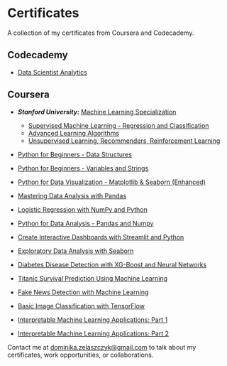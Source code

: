 # Certificates

A collection of my certificates from Coursera and Codecademy.

## Codecademy

* [Data Scientist Analytics](https://github.com/dominika-zelaszczyk/certificates/blob/main/Codecademy_Data%20Scientist%20-%20Analytics.pdf)

## Coursera

* ***Stanford University:*** [Machine Learning Specialization](https://github.com/dominika-zelaszczyk/certificates/blob/main/Coursera/Machine%20Learning%20Specialization.pdf)
  * [Supervised Machine Learning - Regression and Classification](https://github.com/dominika-zelaszczyk/certificates/blob/main/Coursera/Supervised%20Machine%20Learning%20-%20Regression%20and%20Classification.pdf)
  * [Advanced Learning Algorithms](https://github.com/dominika-zelaszczyk/certificates/blob/main/Coursera/Advanced%20Learning%20Algorithms.pdf)
  * [Unsupervised Learning, Recommenders, Reinforcement Learning](https://github.com/dominika-zelaszczyk/certificates/blob/main/Coursera/Unsupervised%20Learning%2C%20Recommenders%2C%20Reinforcement%20Learning.pdf)

* [Python for Beginners - Data Structures](https://github.com/dominika-zelaszczyk/certificates/blob/main/Coursera/Python%20for%20Beginners%20-%20Data%20Structures.pdf)
* [Python for Beginners - Variables and Strings](https://github.com/dominika-zelaszczyk/certificates/blob/main/Coursera/Python%20for%20Beginners%20-%20Variables%20and%20Strings.pdf)
* [Python for Data Visualization - Matplotlib & Seaborn (Enhanced)](https://github.com/dominika-zelaszczyk/certificates/blob/main/Coursera/Python%20for%20Data%20Visualization%20-%20Matplotlib%20%26%20Seaborn%20(Enhanced).pdf)
* [Mastering Data Analysis with Pandas](https://github.com/dominika-zelaszczyk/certificates/blob/main/Coursera/Mastering%20Data%20Analysis%20with%20Pandas.pdf)
* [Logistic Regression with NumPy and Python](https://github.com/dominika-zelaszczyk/certificates/blob/main/Coursera/Logistic%20Regression%20with%20NumPy%20and%20Python.pdf)
* [Python for Data Analysis - Pandas and Numpy](https://github.com/dominika-zelaszczyk/certificates/blob/main/Coursera/Python%20for%20Data%20Analysis%20-%20Pandas%20and%20Numpy.pdf)
* [Create Interactive Dashboards with Streamlit and Python](https://github.com/dominika-zelaszczyk/certificates/blob/main/Coursera/Create%20Interactive%20Dashboards%20with%20Streamlit%20and%20Python.pdf)
* [Exploratory Data Analysis with Seaborn](https://github.com/dominika-zelaszczyk/certificates/blob/main/Coursera/Exploratory%20Data%20Analysis%20with%20Seaborn.pdf)
* [Diabetes Disease Detection with XG-Boost and Neural Networks](https://github.com/dominika-zelaszczyk/certificates/blob/main/Coursera/Diabetes%20Disease%20Detection%20with%20XG-Boost%20and%20Neural%20Networks.pdf)
* [Titanic Survival Prediction Using Machine Learning](https://github.com/dominika-zelaszczyk/certificates/blob/main/Coursera/Titanic%20Survival%20Prediction%20Using%20Machine%20Learning.pdf)
* [Fake News Detection with Machine Learning](https://github.com/dominika-zelaszczyk/certificates/blob/main/Coursera/Fake%20News%20Detection%20with%20Machine%20Learning.pdf)
* [Basic Image Classification with TensorFlow](https://github.com/dominika-zelaszczyk/certificates/blob/main/Coursera/Basic%20Image%20Classification%20with%20TensorFlow.pdf)
* [Interpretable Machine Learning Applications: Part 1](https://github.com/dominika-zelaszczyk/certificates/blob/main/Coursera/Interpretable%20Machine%20Learning%20Applications%20Part%201.pdf)
* [Interpretable Machine Learning Applications: Part 2](https://github.com/dominika-zelaszczyk/certificates/blob/main/Coursera/Interpretable%20Machine%20Learning%20Applications%20Part%202.pdf)


Contact me at [dominika.zelaszczyk@gmail.com](mailto:dominika.zelaszczyk@gmail.com) to talk about my certificates, work opportunities, or collaborations.

